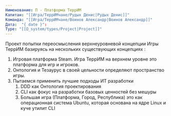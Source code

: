 ```yaml
---
Нименование: П - Платформа ТеррИМ  
Капитан: "[[Игра/ТеррИМчане/Рудых Денис|Рудых Денис]]"
Команда: "[[Игра/ТеррИМчане/Воинов Александр|Воинов Александр]]"
Дата:  "{ date }": 
Type: "[[Ω_system/types/Project|Project]]"
---
```



Проект попытки переосмысления верхнеуровневой концепции Игры ТеррИМ 
базируясь на нескольких существующих концепциях :
1. Игровая платформа Steam. Игра ТеррИМ на верхнем уровне это платформа для игр и игроков.
2. Онтология и Тезаурус в своей цельности определяют пространство игры. 
3. Пытаемся применить лучшие подходы ИТ разработки 
	1. DDD как Онтология проектирования 
	2. CLI как фокус на разработки базовых ценностей без мешуры
	3. Большая игра (Платформа, Город, Республика) это как операционная система Ubuntu, которая основана на ядре Linux и куче утилит CLI 








